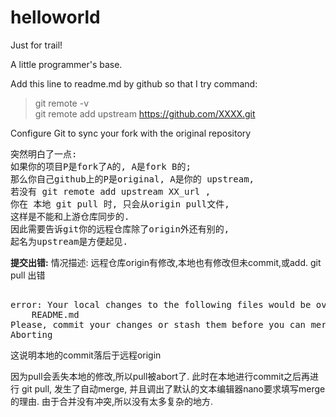 helloworld
==========

Just for trail!

A little programmer's base.

Add this line to readme.md by github so that I try command:
>    git remote -v    
>    git remote add upstream https://github.com/XXXX.git

Configure Git to sync your fork with the original repository
<pre>
突然明白了一点:
如果你的项目P是fork了A的, A是fork B的;
那么你自己github上的P是original, A是你的 upstream,
若没有 git remote add upstream XX_url ,
你在 本地 git pull 时, 只会从origin pull文件,
这样是不能和上游仓库同步的.
因此需要告诉git你的远程仓库除了origin外还有别的,
起名为upstream是方便起见.
</pre>
**提交出错:**
情况描述: 远程仓库origin有修改,本地也有修改但未commit,或add.
git pull 出错
<pre> 
error: Your local changes to the following files would be overwritten by merge:
	README.md
Please, commit your changes or stash them before you can merge.
Aborting
</pre>

这说明本地的commit落后于远程origin

因为pull会丢失本地的修改,所以pull被abort了.
此时在本地进行commit之后再进行 git pull,
发生了自动merge, 并且调出了默认的文本编辑器nano要求填写merge的理由.
由于合并没有冲突,所以没有太多复杂的地方.
